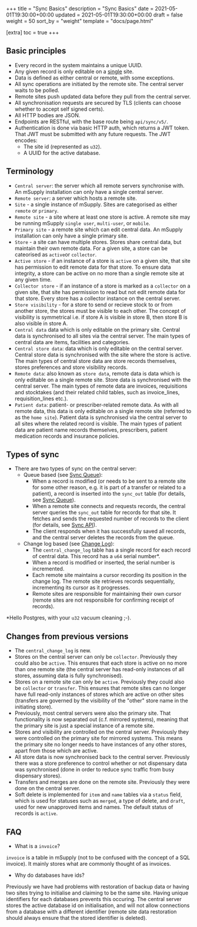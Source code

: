 +++
title = "Sync Basics"
description = "Sync Basics"
date = 2021-05-01T19:30:00+00:00
updated = 2021-05-01T19:30:00+00:00
draft = false
weight = 50
sort_by = "weight"
template = "docs/page.html"

[extra]
toc = true
+++

## Basic principles

* Every record in the system maintains a unique UUID.
* Any given record is only editable on a <ins>single</ins> site.
* Data is defined as either central or remote, with some exceptions.
* All sync operations are initiated by the remote site. The central server waits to be polled.
* Remote sites push updated data before they pull from the central server.
* All synchronisation requests are secured by TLS (clients can choose whether to accept self signed certs).
* All HTTP bodies are JSON.
* Endpoints are RESTful, with the base route being `api/sync/v5/`.
* Authentication is done via basic HTTP auth, which returns a JWT token. That JWT must be submitted with any future requests. The JWT encodes:
  * The site id (represented as `u32`).
  * A UUID for the active database.

## Terminology

* `Central server`: the server which all remote servers synchronise with. An mSupply installation can only have a single central server.
* `Remote server`: a server which hosts a remote site.
* `Site` - a single instance of mSupply. Sites are categorised as either `remote` or `primary`.
* `Remote site` - a site where at least one store is active. A remote site may be running mSupply `single user`, `multi-user`, or `mobile`.
* `Primary site` - a remote site which can edit central data. An mSupply installation can only have a single primary site.
* `Store` - a site can have multiple stores. Stores share central data, but maintain their own remote data. For a given site, a store can be cateorised as `active`or `collector`.
* `Active store` - if an instance of a store is `active` on a given site, that site has permission to edit remote data for that store. To ensure data integrity, a store can be active on no more than a single remote site at any given time.
* `Collector store` - if an instance of a store is marked as a `collector` on a given site, that site has permission to read but not edit remote data for that store. Every store has a collector instance on the central server.
* `Store visibility` - for a store to send or recieve stock to or from another store, the stores must be visible to each other. The concept of visibility is symmetrical i.e. if store A is visible in store B, then store B is also visible in store A.
* `Central data` data which is only editable on the primary site. Central data is synchronised to all sites via the central server. The main types of central data are items, facilities and categories.
* `Central store data`: data which is only editable on the central server. Central store data is synchronised with the site where the store is active. The main types of central store data are store records themselves, stores preferences and store visibility records.
* `Remote data`: also known as `store data`, remote data is data which is only editable on a single remote site. Store data is synchronised with the central server. The main types of remote data are invoices, requisitions and stocktakes (and their related child tables, such as invoice_lines, requisition_lines etc.).
* `Patient data`: patient- or prescriber-related remote data. As with all remote data, this data is only editable on a single remote site (referred to as the `home site`). Patient data is synchronised via the central server to all sites where the related record is visible. The main types of patient data are patient name records themselves, prescribers, patient medication records and insurance policies.


## Types of sync

* There are two types of sync on the central server:
  * Queue based (see [Sync Queue](../sync-queue)):
    * When a record is modified (or needs to be sent to a remote site for some other reason, e.g. it is part of a transfer or related to a patient), a record is inserted into the `sync_out` table (for details, see [Sync Queue](../sync-queue)).
    * When a remote site connects and requests records, the central server queries the `sync_out` table for records for that site. It fetches and sends the requested number of records to the client (for details, see [Sync API](../api)).
    * The client responds when it has successfully saved all records, and the central server deletes the records from the queue.
  * Change log based (see [Change Log](../change-log)):
    * The `central_change_log` table has a single record for each record of central data. This record has a `u64` serial number*.
	* When a record is modified or inserted, the serial number is incremented.
    * Each remote site maintains a cursor recording its position in the change log. The remote site retrieves records sequentially, incrementing its cursor as it progresses.
	* Remote sites are responsible for maintaining their own cursor (remote sites are not responsibile for confirming receipt of records).

*Hello Postgres, with your `u32` vacuum cleaning ;-).

## Changes from previous versions

* The `central_change_log` is new.
* Stores on the central server can only be `collector`. Previously they could also be `active`. This ensures that each store is active on no more than one remote site (the central server has read-only instances of all stores, assuming data is fully synchronised).
* Stores on a remote site can only be `active`. Previously they could also be `collector` or `transfer`. This ensures that remote sites can no longer have full read-only instances of stores which are active on other sites (transfers are governed by the visibility of the "other" store name in the initiating store).
* Previously, most central servers were also the primary site. That functionality is now separated out (c.f. mirrored systems), meaning that the primary site is just a special instance of a remote site.
* Stores and visibility are controlled on the central server. Previously they were controlled on the primary site for mirrored systems. This means the primary site no longer needs to have instances of any other stores, apart from those which are active.
* All store data is now synchronised back to the central server. Previously there was a store preference to control whether or not dispensary data was synchronised (done in order to reduce sync traffic from busy dispensary stores).
* Transfers and merges are done on the remote site. Previously they were done on the central server.
* Soft delete is implemented for `item` and `name` tables via a `status` field, which is used for statuses such as `merged`, a type of delete, and `draft`, used for new unapproved items and names. The default status of records is `active`.

## FAQ

* What is a `invoice`?

`invoice` is a table in mSupply (not to be confused with the concept of a SQL invoice). It mainly stores what are commonly thought of as invoices.

* Why do databases have ids?

Previously we have had problems with restoration of backup data or having two sites trying to initialise and claiming to be the same site. Having unique identifiers for each databases prevents this occuring. The central server stores the active database id on initialisation, and will not allow connections from a database with a different identifier (remote site data restoration should always ensure that the stored identifier is deleted).
